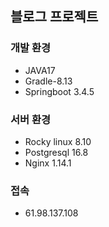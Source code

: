 ## 블로그 프로젝트

### 개발 환경
- JAVA17 
- Gradle-8.13
- Springboot 3.4.5

### 서버 환경
- Rocky linux 8.10
- Postgresql 16.8
- Nginx 1.14.1

### 접속
- 61.98.137.108
